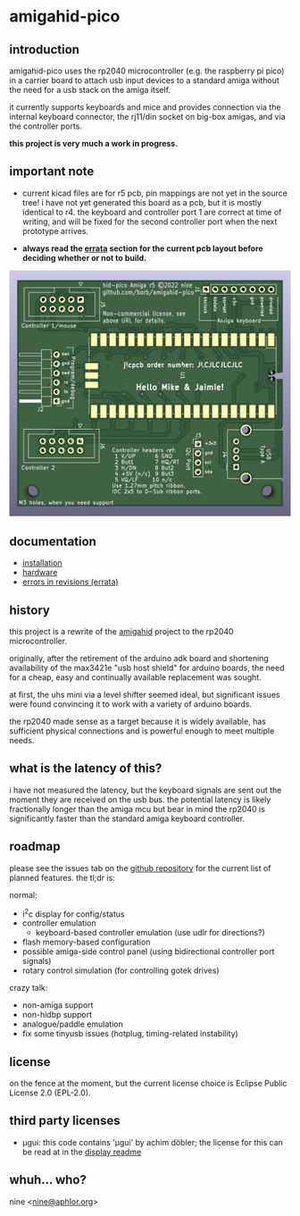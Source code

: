 # amigahid-pico

## introduction

amigahid-pico uses the rp2040 microcontroller (e.g. the raspberry pi pico) in a carrier board to attach usb input devices to a standard amiga without the need for a usb stack on the amiga itself.

it currently supports keyboards and mice and provides connection via the internal keyboard connector, the rj11/din socket on big-box amigas, and via the controller ports.

**this project is very much a work in progress.**

## **important note**

* current kicad files are for r5 pcb, pin mappings are not yet in the source tree! i have not yet generated this board as a pcb, but it is mostly identical to r4. the keyboard and controller port 1 are correct at time of writing, and will be fixed for the second controller port when the next prototype arrives.

* **always read the [errata](./doc/errata.md) section for the current pcb layout before deciding whether or not to build.**

![rev 5 pcb](./doc/images/board-rev-5.jpg)

## documentation

* [installation](./doc/installation.md)
* [hardware](./doc/hardware.md)
* [errors in revisions (errata)](./doc/errata.md)

## history

this project is a rewrite of the [amigahid](https://github.com/borb/amigahid) project to the rp2040 microcontroller.

originally, after the retirement of the arduino adk board and shortening availability of the max3421e "usb host shield" for arduino boards, the need for a cheap, easy and continually available replacement was sought.

at first, the uhs mini via a level shifter seemed ideal, but significant issues were found convincing it to work with a variety of arduino boards.

the rp2040 made sense as a target because it is widely available, has sufficient physical connections and is powerful enough to meet multiple needs.

## what is the latency of this?

i have not measured the latency, but the keyboard signals are sent out the moment they are received on the usb bus. the potential latency is likely fractionally longer than the amiga mcu but bear in mind the rp2040 is significantly faster than the standard amiga keyboard controller.

## roadmap

please see the issues tab on the [github repository](https://github.com/borb/amigahid-pico) for the current list of planned features. the tl;dr is:

normal:
* i<sup>2</sup>c display for config/status
* controller emulation
    * keyboard-based controller emulation (use udlr for directions?)
* flash memory-based configuration
* possible amiga-side control panel (using bidirectional controller port signals)
* rotary control simulation (for controlling gotek drives)

crazy talk:
* non-amiga support
* non-hidbp support
* analogue/paddle emulation
* fix some tinyusb issues (hotplug, timing-related instability)

## license

on the fence at the moment, but the current license choice is Eclipse Public License 2.0 (EPL-2.0).

## third party licenses

* µgui: this code contains 'µgui' by achim döbler; the license for this can be read at in the [display readme](./src/display/README.md)

## whuh... who?

nine <[nine@aphlor.org](mailto:nine@aphlor.org)>

